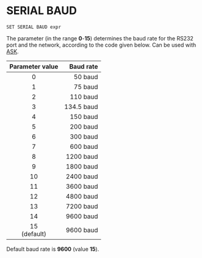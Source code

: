 # SERIAL BAUD

`SET SERIAL BAUD expr`

The parameter (in the range **0**-**15**) determines the baud rate for the RS232 port and the network, according to the code given below. Can be used with [ASK](man_cs-ask.md).

|Parameter value|Baud rate| 
|:-------------:|--------:|
|0|50 baud
|1|75 baud
|2|110 baud
|3|134.5 baud
|4|150 baud
|5|200 baud
|6|300 baud
|7|600 baud
|8|1200 baud
|9|1800 baud
|10|2400 baud
|11|3600 baud
|12|4800 baud
|13|7200 baud
|14|9600 baud
|15<br>(default)|9600 baud

Default baud rate is **9600** (value **15**).
